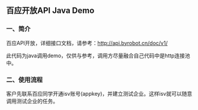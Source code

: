 ## 百应开放API Java Demo

### 一、简介
百应API开放，详细接口文档，请参考：http://api.byrobot.cn/doc/v1/

此代码为java调用demo，仅供与参考，调用方尽量融合自己代码中是http连接池中。

### 二、使用流程
客户先联系百应同学开通isv账号(appkey)，并建立测试企业。这样isv就可以随意调用测试企业的任务。


